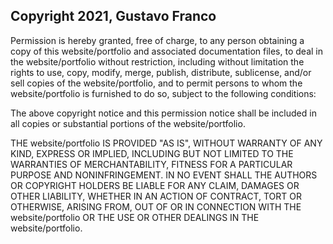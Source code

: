 ## Copyright 2021, Gustavo Franco

Permission is hereby granted, free of charge, to any person obtaining a copy of this website/portfolio and associated documentation files, to deal in the website/portfolio without restriction, including without limitation the rights to use, copy, modify, merge, publish, distribute, sublicense, and/or sell copies of the website/portfolio, and to permit persons to whom the website/portfolio is furnished to do so, subject to the following conditions:

The above copyright notice and this permission notice shall be included in all copies or substantial portions of the website/portfolio.

THE website/portfolio IS PROVIDED "AS IS", WITHOUT WARRANTY OF ANY KIND, EXPRESS OR IMPLIED, INCLUDING BUT NOT LIMITED TO THE WARRANTIES OF MERCHANTABILITY, FITNESS FOR A PARTICULAR PURPOSE AND NONINFRINGEMENT. IN NO EVENT SHALL THE AUTHORS OR COPYRIGHT HOLDERS BE LIABLE FOR ANY CLAIM, DAMAGES OR OTHER LIABILITY, WHETHER IN AN ACTION OF CONTRACT, TORT OR OTHERWISE, ARISING FROM, OUT OF OR IN CONNECTION WITH THE website/portfolio OR THE USE OR OTHER DEALINGS IN THE website/portfolio.
